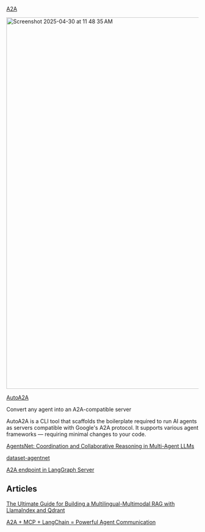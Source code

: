 [A2A](https://github.com/google/A2A/tree/main/demo)

<img width="972" alt="Screenshot 2025-04-30 at 11 48 35 AM" src="https://github.com/user-attachments/assets/10cd7acc-4100-4dcb-8a81-a12a018ba23d" />

[AutoA2A](https://github.com/NapthaAI/autoa2a)

Convert any agent into an A2A-compatible server

AutoA2A is a CLI tool that scaffolds the boilerplate required to run AI agents as servers compatible with Google's A2A protocol. It supports various agent frameworks — requiring minimal changes to your code.


[AgentsNet: Coordination and Collaborative Reasoning in Multi-Agent LLMs](https://agentsnet.graphben.ch/)

[dataset-agentnet](https://huggingface.co/datasets/disco-eth/AgentsNet)

[A2A endpoint in LangGraph Server](https://docs.langchain.com/langgraph-platform/server-a2a)


## Articles
[The Ultimate Guide for Building a Multilingual-Multimodal RAG with LlamaIndex and Qdrant](https://towardsdev.com/the-ultimate-guide-for-building-a-multilingual-multimodal-rag-with-llamaindex-and-qdrant-b6ecc2bd37c9)

[A2A + MCP + LangChain = Powerful Agent Communication](https://pub.towardsai.net/a2a-mcp-langchain-powerful-agent-communication-8bb692ed51d3)

